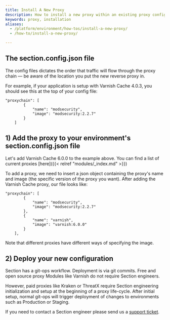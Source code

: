 ```yaml
---
title: Install A New Proxy
description: How to install a new proxy within an existing proxy configuration.
keywords: proxy, installation
aliases:
  - /platform/environment/how-tos/install-a-new-proxy/
  - /how-to/install-a-new-proxy/

---
```

## The section.config.json file
The config files dictates the order that traffic will flow through the proxy chain — be aware of the location you put the new reverse proxy in.

For example, if your application is setup with Varnish Cache 4.0.3, you should see this at the top of your config file:

	"proxychain": [
	        {
	            "name": "modsecurity",
	            "image": "modsecurity:2.2.7"
	        }
	    ]

## 1) Add the proxy to your environment's section.config.json file
Let's add Varnish Cache 6.0.0 to the example above. You can find a list of current proxies [here]({{< relref "modules/_index.md" >}})

To add a proxy, we need to insert a json object containing the proxy's name and image (the specific version of the proxy you want). After adding the Varnish Cache proxy, our file looks like:

	"proxychain": [
	        {
	            "name": "modsecurity",
	            "image": "modsecurity:2.2.7"
	        },
	        {
	            "name": "varnish",
	            "image": "varnish:6.0.0"
	        }
	    ],

Note that different proxies have different ways of specifying the image.  

## 2) Deploy your new configuration

Section has a git-ops workflow. Deployment is via git commits. Free and open source proxy Modules like Varnish do not require Section engineers. 

However, paid proxies like Kraken or ThreatX require Section engineering initialization and setup at the beginning of a proxy life-cycle. After initial setup, normal git-ops will trigger deployment of changes to environments such as Production or Staging. 

If you need to contact a Section engineer please send us a [support ticket](https://support.section.io/hc/en-us/requests/new).
